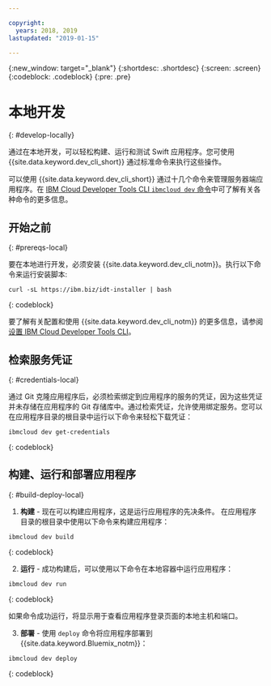 ```yaml
---

copyright:
  years: 2018, 2019
lastupdated: "2019-01-15"

---
```


{:new_window: target="_blank"}
{:shortdesc: .shortdesc}
{:screen: .screen}
{:codeblock: .codeblock}
{:pre: .pre}

# 本地开发
{: #develop-locally}

通过在本地开发，可以轻松构建、运行和测试 Swift 应用程序。您可使用 {{site.data.keyword.dev_cli_short}} 通过标准命令来执行这些操作。 

可以使用 {{site.data.keyword.dev_cli_short}} 通过十几个命令来管理服务器端应用程序。在 [IBM Cloud Developer Tools CLI `ibmcloud dev` 命令](/docs/cli/idt/commands.html)中可了解有关各种命令的更多信息。

## 开始之前
{: #prereqs-local}

要在本地进行开发，必须安装 {{site.data.keyword.dev_cli_notm}}。执行以下命令来运行安装脚本:
```
curl -sL https://ibm.biz/idt-installer | bash
```
{: codeblock}

要了解有关配置和使用 {{site.data.keyword.dev_cli_notm}} 的更多信息，请参阅[设置 IBM Cloud Developer Tools CLI](/docs/cli/idt/setting_up_idt.html)。

## 检索服务凭证
{: #credentials-local}

通过 Git 克隆应用程序后，必须检索绑定到应用程序的服务的凭证，因为这些凭证并未存储在应用程序的 Git 存储库中。通过检索凭证，允许使用绑定服务。您可以在应用程序目录的根目录中运行以下命令来轻松下载凭证：
```
ibmcloud dev get-credentials
```
{: codeblock}

## 构建、运行和部署应用程序
{: #build-deploy-local}

1. **构建** - 现在可以构建应用程序，这是运行应用程序的先决条件。
  在应用程序目录的根目录中使用以下命令来构建应用程序：
  ```
  ibmcloud dev build
  ```
  {: codeblock}

2. **运行** - 成功构建后，可以使用以下命令在本地容器中运行应用程序：
  ```
  ibmcloud dev run
  ```
  {: codeblock}

  如果命令成功运行，将显示用于查看应用程序登录页面的本地主机和端口。

3. **部署** - 使用 `deploy` 命令将应用程序部署到 {{site.data.keyword.Bluemix_notm}}：
  ```
  ibmcloud dev deploy
  ```
  {: codeblock}
